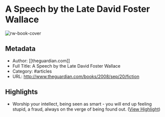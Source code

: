 # A Speech by the Late David Foster Wallace

![rw-book-cover](https://readwise-assets.s3.amazonaws.com/static/images/article4.6bc1851654a0.png)

## Metadata
- Author: [[theguardian.com]]
- Full Title: A Speech by the Late David Foster Wallace
- Category: #articles
- URL: http://www.theguardian.com/books/2008/sep/20/fiction

## Highlights
- Worship your intellect, being seen as smart - you will end up feeling stupid, a fraud, always on the verge of being found out. ([View Highlight](https://instapaper.com/read/929522365/5725386))
